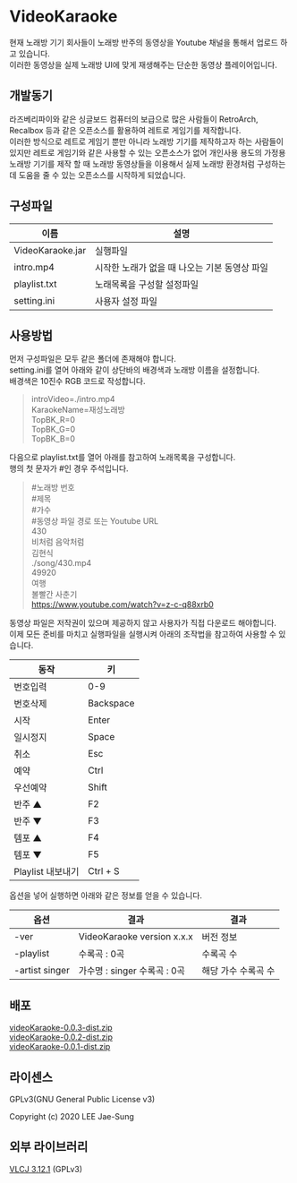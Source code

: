# VideoKaraoke
현재 노래방 기기 회사들이 노래방 반주의 동영상을 Youtube 채널을 통해서 업로드 하고 있습니다.  
이러한 동영상을 실제 노래방 UI에 맞게 재생해주는 단순한 동영상 플레이어입니다.

## 개발동기
라즈베리파이와 같은 싱글보드 컴퓨터의 보급으로 많은 사람들이 RetroArch, Recalbox 등과 같은 오픈소스를 활용하여 레트로 게임기를 제작합니다.  
이러한 방식으로 레트로 게임기 뿐만 아니라 노래방 기기를 제작하고자 하는 사람들이 있지만 레트로 게임기와 같은 사용할 수 있는 오픈소스가 없어 개인사용 용도의 가정용 노래방 기기를 제작 할 때 노래방 동영상들을 이용해서 실제 노래방 환경처럼 구성하는데 도움을 줄 수 있는 오픈소스를 시작하게 되었습니다.

## 구성파일 
| 이름 | 설명 |
|--------|-------|
| VideoKaraoke.jar | 실행파일 |
| intro.mp4 | 시작한 노래가 없을 때 나오는 기본 동영상 파일 |
| playlist.txt | 노래목록을 구성할 설정파일 |
| setting.ini | 사용자 설정 파일 |

## 사용방법
먼저 구성파일은 모두 같은 폴더에 존재해야 합니다.  
setting.ini를 열어 아래와 같이 상단바의 배경색과 노래방 이름을 설정합니다.  
배경색은 10진수 RGB 코드로 작성합니다.
  
>introVideo=./intro.mp4  
KaraokeName=재성노래방  
TopBK_R=0  
TopBK_G=0  
TopBK_B=0  
  
다음으로 playlist.txt를 열어 아래를 참고하여 노래목록을 구성합니다.  
행의 첫 문자가 &#35;인 경우 주석입니다.
  
>&#35;노래방 번호  
&#35;제목  
&#35;가수  
&#35;동영상 파일 경로 또는 Youtube URL  
430  
비처럼 음악처럼  
김현식  
./song/430.mp4  
49920  
여행  
볼빨간 사춘기  
https://www.youtube.com/watch?v=z-c-q88xrb0  
  
동영상 파일은 저작권이 있으며 제공하지 않고 사용자가 직접 다운로드 해야합니다.  
이제 모든 준비를 마치고 실행파일을 실행시켜 아래의 조작법을 참고하여 사용할 수 있습니다.  
  
| 동작 | 키 |
|--------|-------|
| 번호입력 | 0-9 |
| 번호삭제 | Backspace |
| 시작 | Enter |
| 일시정지 | Space |
| 취소 | Esc |
| 예약 | Ctrl |
| 우선예약 | Shift |
| 반주 ▲ | F2 |
| 반주 ▼ | F3 |
| 템포 ▲ | F4 |
| 템포 ▼ | F5 |
| Playlist 내보내기 | Ctrl + S |  
  
옵션을 넣어 실행하면 아래와 같은 정보를 얻을 수 있습니다.  
  
| 옵션 | 결과 | 결과 |
|--------|-------|-------|
| -ver | VideoKaraoke version x.x.x | 버전 정보 |
| -playlist | 수록곡 : 0곡 | 수록곡 수 |
| -artist singer | 가수명 : singer  수록곡 : 0곡 | 해당 가수 수록곡 수 |

## 배포
[videoKaraoke-0.0.3-dist.zip](http://www.mediafire.com/file/txlcmd01un2ta28/videoKaraoke-0.0.3-dist.zip/file)  
[videoKaraoke-0.0.2-dist.zip](http://www.mediafire.com/file/9qv14qk1lg2wx4y/videoKaraoke-0.0.2-dist.zip/file)  
[videoKaraoke-0.0.1-dist.zip](https://www.mediafire.com/file/b1kmk8jkm1fjz90/videoKaraoke-0.0.1-dist.zip/file)

## 라이센스
GPLv3(GNU General Public License v3)  
  
Copyright (c) 2020 LEE Jae-Sung

## 외부 라이브러리
[VLCJ 3.12.1](https://github.com/caprica/vlcj/tree/vlcj-3.x/) (GPLv3)
